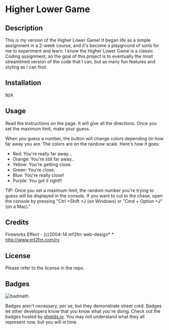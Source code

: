 # Higher Lower Game

## Description

This is my version of the Higher Lower Game!  It began life as a simple assignment in a 2-week course, and it's become a playground of sorts for me to experiment and learn.  I know the Higher Lower Game is a classic Coding assignment, so the goal of this project is to eventually the most streamlined version of the code that I can, but as many fun features and styling as I can find.

## Installation

N/A

## Usage

Read the instructions on the page.  It will give all the directions.  Once you set the maximum limit, make your guess.

When you guess a number, the button will change colors depending on how far away you are.  The colors are on the rainbow scale.  Here's how it goes:

- Red: You're really far away...
- Orange: You're still far away..
- Yellow: You're getting close.
- Green: You're close.
- Blue: You're really close!
- Purple: You got it right!!

TIP:  Once you set a maximum limit, the random number you're trying to guess will be displayed in the console.  If you want to cut to the chase, open the console by pressing "Ctrl +Shift +J (on Windows) or "Cmd + Option +J" (on a Mac)."

## Credits

Fireworks Effect - (c)2004-14 mf2fm web-design*
    *  http://www.mf2fm.com/rv 

## License

Please refer to the license in the repo.

## Badges

![badmath](https://img.shields.io/github/languages/top/lernantino/badmath)

Badges aren't necessary, per se, but they demonstrate street cred. Badges let other developers know that you know what you're doing. Check out the badges hosted by [shields.io](https://shields.io/). You may not understand what they all represent now, but you will in time.